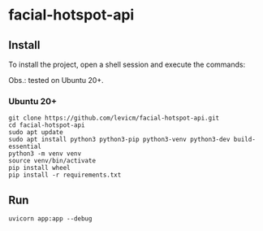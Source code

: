 # facial-hotspot-api
## Install
To install the project, open a shell session and execute the commands:

Obs.: tested on Ubuntu 20+.
### Ubuntu 20+
```shell
git clone https://github.com/levicm/facial-hotspot-api.git
cd facial-hotspot-api
sudo apt update
sudo apt install python3 python3-pip python3-venv python3-dev build-essential
python3 -m venv venv
source venv/bin/activate
pip install wheel
pip install -r requirements.txt
```
## Run

```shell
uvicorn app:app --debug
```

